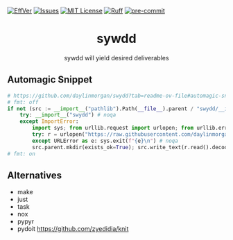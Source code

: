 [![EffVer][effver-shield]][effver-url]
[![Issues][issues-shield]][issues-url]
[![MIT License][license-shield]][license-url]
[![Ruff][ruff-shield]][ruff-url]
[![pre-commit][pre-commit-shield]][pre-commit-url]
<!-- [![Stargazers][stars-shield]][stars-url] -->
<!-- [![PYPI][pypi-shield]][pypi-url] -->

<div align="center">
<h1>sywdd</h1>
<p>sywdd will yield desired deliverables </p>
</div>


## Automagic Snippet

```python
# https://github.com/daylinmorgan/swydd?tab=readme-ov-file#automagic-snippet
# fmt: off
if not (src := __import__("pathlib").Path(__file__).parent / "swydd/__init__.py").is_file(): # noqa
    try: __import__("swydd") # noqa
    except ImportError:
        import sys; from urllib.request import urlopen; from urllib.error import URLError # noqa
        try: r = urlopen("https://raw.githubusercontent.com/daylinmorgan/swydd/main/src/swydd/__init__.py") # noqa
        except URLError as e: sys.exit(f"{e}\n") # noqa
        src.parent.mkdir(exists_ok=True); src.write_text(r.read().decode("utf-8")); # noqa
# fmt: on
```

## Alternatives

- make
- just
- task
- nox
- pypyr
- pydoit
https://github.com/zyedidia/knit

<!-- badges -->
[pre-commit-shield]: https://img.shields.io/badge/pre--commit-enabled-brightgreen?logo=pre-commit&logoColor=white
[pre-commit-url]: https://pre-commit.com
[ruff-shield]: https://img.shields.io/endpoint?url=https://raw.githubusercontent.com/astral-sh/ruff/main/assets/badge/v2.json
[ruff-url]: https://github.com/astral-sh/ruff
[pypi-shield]: https://img.shields.io/pypi/v/swydd
[pypi-url]: https://pypi.org/project/sywdd
[issues-shield]: https://img.shields.io/github/issues/daylinmorgan/swydd.svg
[issues-url]: https://github.com/daylinmorgan/swydd/issues
[license-shield]: https://img.shields.io/github/license/daylinmorgan/sywdd.svg
[license-url]: https://github.com/daylinmorgan/swydd/blob/main/LICENSE
[effver-shield]: https://img.shields.io/badge/version_scheme-EffVer-0097a7
[effver-url]: https://jacobtomlinson.dev/effver
